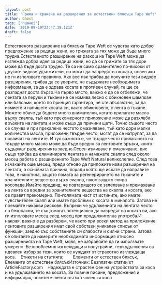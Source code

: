 ```yaml
---
layout: post
title: 'Грижа и хранене на разширения за естествени блясъци Tape Weft'
author: Ghost
tags: ['huawei']
date: '2019-09-19T23:47:38.121Z'
draft: false
---
```


Естественото разширение на блясъка Tape Weft се чувства като добро предложение за редица жени, но грижата за тях може да бъде много трудна.Естественото разширение на разкош на Tape Weft може да изглежда добра идея за редица жени, но да се грижите за тях дори може да бъде доста трудно. Те са не само сравнително по-високи от другите видове удължители, но могат да навредят на косата, освен ако не ги използвате правилно. Ако все пак трябва да получите тези видове разширения, трябва да се уверите, че съдържате необходимата информация, за да е здрава косата в противен случай, те ще се разпаднат доста бързо.На първо място, важно е да се отбележи, че лентата за перуки и тъкани не се измива лесно с обикновен шампоан или балсами, което по принцип гарантира, че сте абсолютно, за да измиете и напишете косата си, както обикновено, с лента в тъкане. Можете обаче да бъдете много внимателни, когато прилагате масла върху скалпа, тъй като прекомерното приложение може да разхлаби връзките на лентата и може също да причини щети. Точно същото често се случва и при прекалено честото омазняване, тъй като дори малки количества масла, приложени твърде често, могат да се натрупат, за да повлияят на лентите. И тук важното е, че твърде често прилагането на твърде много масло може да бъде вредно за лентовите връзки, които съдържат разширенията заедно.Освен измиване и омазняване, вие също трябва да елиминирате лентата и намажете скалпа след около месец работа с разширението Tape Weft Natural великолепие. След това изчакайте още месец, преди отново да приложите нови разширения на лентата, а основната причина, поради която ще искате да направите това, е наистина, защото помага за регенерирането на тъканите и хранителните вещества върху скалпа, плюс защото спира косопада.Имайте предвид, че повтарящото се залепване и премахване на лента са вредни за хранителните вещества на скалпа и косата, ако се правят прекомерно. По-голямата част от истините, ако имате чувствителен скалп или имате проблеми с косата в миналото. Затова не поемайте никакви рискове. Въпреки че удълженията на лентата често са безопасни, те също могат потенциално да навредят на косата ви, ако ги използвате месец след месец при продължителна употреба.И накрая, важно е да разберем, че както при всеки метод на приложение лентовите разширения имат свой собствен уникален списък от функции, заедно със собствените си слабости и силни страни. Затова се опитайте да намерите необходимата информация относно разширенията на Tape Weft, моля, не забравяйте да ги използвате умерено. Безпроблемно изглеждащи и полутрайни, тези удължения са идеален избор за тези, които се нуждаят от страхотно изглеждаща коса.    Етикети на статията:        Елементи от естествен блясък, Елементи от естествен блясъкИзточник: Безплатни статии от ArticleFactory.com    Надеждата е страстен фен на устройствата за коса и на удължаването на косата. За повече писане, предложения и информация, посетете: лента вътъка човешка коса
